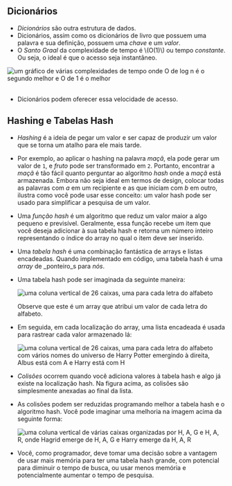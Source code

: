 Dicionários
-----------

*   _Dicionários_ são outra estrutura de dados.
*   Dicionários, assim como os dicionários de livro que possuem uma palavra e sua definição, possuem uma _chave_ e um _valor_.
*   O _Santo Graal_ da complexidade de tempo é \\(O(1)\\) ou tempo _constante_. Ou seja, o ideal é que o acesso seja instantâneo.
   
   ![um gráfico de várias complexidades de tempo onde O de log n é o segundo melhor e O de 1 é o melhor](https://cs50.harvard.edu/x/2023/notes/5/cs50Week5Slide151.png "complexidade de tempo ")
   
*   Dicionários podem oferecer essa velocidade de acesso.

Hashing e Tabelas Hash
----------------------

*   _Hashing_ é a ideia de pegar um valor e ser capaz de produzir um valor que se torna um atalho para ele mais tarde.
*   Por exemplo, ao aplicar o hashing na palavra _maçã_, ela pode gerar um valor de `1`, e _fruto_ pode ser transformado em `2`. Portanto, encontrar a _maçã_ é tão fácil quanto perguntar ao algoritmo _hash_ onde a _maçã_ está armazenada. Embora não seja ideal em termos de design, colocar todas as palavras com _a_ em um recipiente e as que iniciam com _b_ em outro, ilustra como você pode usar esse conceito: um valor hash pode ser usado para simplificar a pesquisa de um valor.
*   Uma _função hash_ é um algoritmo que reduz um valor maior a algo pequeno e previsível. Geralmente, essa função recebe um item que você deseja adicionar à sua tabela hash e retorna um número inteiro representando o índice do array no qual o item deve ser inserido.
*   Uma _tabela hash_ é uma combinação fantástica de arrays e listas encadeadas. Quando implementado em código, uma tabela hash é uma _array_ de _ponteiro_s para _nós_.
*   Uma tabela hash pode ser imaginada da seguinte maneira:
    
    ![uma coluna vertical de 26 caixas, uma para cada letra do alfabeto](https://cs50.harvard.edu/x/2023/notes/5/cs50Week5Slide157.png "alfabeto")
    
    Observe que este é um array que atribui um valor de cada letra do alfabeto.
    
*   Em seguida, em cada localização do array, uma lista encadeada é usada para rastrear cada valor armazenado lá:
    
    ![uma coluna vertical de 26 caixas, uma para cada letra do alfabeto com vários nomes do universo de Harry Potter emergindo à direita, Albus está com A e Harry está com H](https://cs50.harvard.edu/x/2023/notes/5/cs50Week5Slide169.png "alfabeto")
    
*   _Colisões_ ocorrem quando você adiciona valores à tabela hash e algo já existe na localização hash. Na figura acima, as colisões são simplesmente anexadas ao final da lista.
*   As colisões podem ser reduzidas programando melhor a tabela hash e o algoritmo hash. Você pode imaginar uma melhoria na imagem acima da seguinte forma:
    
    ![uma coluna vertical de várias caixas organizadas por H, A, G e H, A, R, onde Hagrid emerge de H, A, G e Harry emerge da H, A, R](https://cs50.harvard.edu/x/2023/notes/5/cs50Week5Slide184.png "alfabeto")
    
*   Você, como programador, deve tomar uma decisão sobre a vantagem de usar mais memória para ter uma tabela hash grande, com potencial para diminuir o tempo de busca, ou usar menos memória e potencialmente aumentar o tempo de pesquisa.